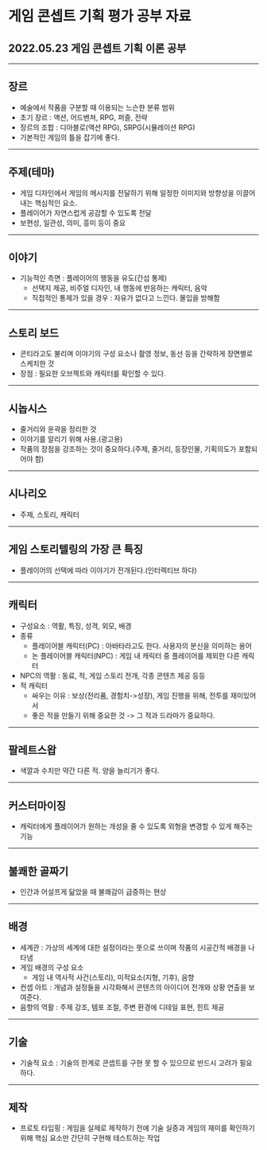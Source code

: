 # 게임 콘셉트 기획 평가 공부 자료

## 2022.05.23 게임 콘셉트 기획 이론 공부

***

## 장르
- 예술에서 작품을 구분할 때 이용되는 느슨한 분류 범위
- 초기 장르 : 액션, 어드벤쳐, RPG, 퍼즐, 전략
- 장르의 조합 : 디아블로(액션 RPG), SRPG(시뮬레이션 RPG)
- 기본적인 게임의 틀을 잡기에 좋다.

***

## 주제(테마)
- 게임 디자인에서 게임의 메시지를 전달하기 위해 일정한 이미지와 방향성을 이끌어내는 핵심적인 요소.
- 플레이어가 자연스럽게 공감할 수 있도록 전달
- 보편성, 일관성, 의미, 흥미 등이 중요

***

## 이야기
- 기능적인 측면 : 플레이어의 행동을 유도(간섭 통제)
    * 선택지 제공, 비주얼 디자인, 내 행동에 반응하는 캐릭터, 음악
    * 직접적인 통제가 있을 경우 : 자유가 없다고 느낀다. 몰입을 방해함

***

## 스토리 보드
- 콘티라고도 불리며 이야기의 구성 요소나 촬영 정보, 동선 등을 간략하게 장면별로 스케치한 것
- 장점 : 필요한 오브젝트와 캐릭터를 확인할 수 있다.

***

## 시놉시스
- 줄거리와 윤곽을 정리한 것
- 이야기를 알리기 위해 사용.(광고용)
- 작품의 장점을 강조하는 것이 중요하다.(주제, 줄거리, 등장인물, 기획의도가 포함되어야 함)

 ***

## 시나리오
- 주제, 스토리, 캐릭터

***

## 게임 스토리텔링의 가장 큰 특징
- 플레이어의 선택에 따라 이야기가 전개된다.(인터렉티브 하다)

***

## 캐릭터
- 구성요소 : 역활, 특징, 성격, 외모, 배경
- 종류
    * 플레이어블 캐릭터(PC) : 아바타라고도 한다. 사용자의 분신을 의미하는 용어
    * 논 플레이어블 캐릭터(NPC) : 게임 내 캐릭터 중 플레이어를 제외한 다른 캐릭터
- NPC의 역활 : 동료, 적, 게임 스토리 전개, 각종 콘텐츠 제공 등등
- 적 캐릭터
    * 싸우는 이유 : 보상(전리품, 경험치->성장), 게임 진행을 위해, 전투를 재미있어서
    * 좋은 적을 만들기 위해 중요한 것 -> 그 적과 드라마가 중요하다.

***

## 팔레트스왑
- 색깔과 수치만 약간 다른 적. 양을 늘리기가 좋다.

***

## 커스터마이징
- 캐릭터에게 플레이어가 원하는 개성을 줄 수 있도록 외형을 변경할 수 있게 해주는 기능

***

## 불쾌한 골짜기
- 인간과 어설프게 닮았을 때 불쾌감이 급증하는 현상

***

## 배경
- 세계관 : 가상의 세계에 대한 설정이라는 뜻으로 쓰이며 작품의 시공간적 배경을 나타냄
- 게임 배경의 구성 요소
    * 게임 내 역사적 사건(스토리), 미적요소(지형, 기후), 음향
- 컨셉 아트 : 개념과 설정들을 시각화해서 콘텐츠의 아이디어 전개와 상황 연출을 보여준다.
- 음향의 역활 : 주제 강조, 템포 조절, 주변 환경에 디테일 표현, 힌트 제공

***

## 기술
- 기술적 요소 : 기술의 한계로 콘셉트를 구현 못 할 수 있으므로 반드시 고려가 필요하다.

***

## 제작
- 프로토 타입핑 : 게임을 실제로 제작하기 전에 기술 실증과 게임의 재미를 확인하기 위해 핵심 요소만 간단히 구현해 테스트하는 작업